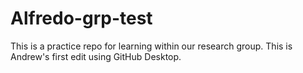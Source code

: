 # Alfredo-grp-test
This is a practice repo for learning within our research group.
This is Andrew's first edit using GitHub Desktop.